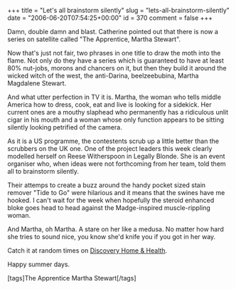 +++
title = "Let's all brainstorm silently"
slug = "lets-all-brainstorm-silently"
date = "2006-06-20T07:54:25+00:00"
id = 370
comment = false
+++

Damn, double damn and blast. Catherine pointed out that there is now a series on satellite called "The Apprentice, Martha Stewart". 

Now that's just not fair, two phrases in one title to draw the moth into the flame. Not only do they have a series which is guaranteed to have at least 80% nut-jobs, morons and chancers on it, but then they build it around the wicked witch of the west, the anti-Darina, beelzeebubina, Martha Magdalene Stewart.

And what utter perfection in TV it is. Martha, the woman who tells middle America how to dress, cook, eat and live is looking for a sidekick. Her current ones are a mouthy slaphead who permanently has a ridiculous unlit cigar in his mouth and a woman whose only function appears to be sitting silently looking petrified of the camera.

As it is a US programme, the contestents scrub up a little better than the scrubbers on the UK one. One of the project leaders this week clearly modelled herself on Reese Witherspoon in Legally Blonde. She is an event organiser who, when ideas were not forthcoming from her team, told them all to brainstorm silently.

Their attemps to create a buzz around the handy pocket sized stain remover "Tide to Go" were hilarious and it means that the swines have me hooked. I can't wait for the week when hopefully the steroid enhanced bloke goes head to head against the Madge-inspired muscle-rippling woman.

And Martha, oh Martha. A stare on her like a medusa. No matter how hard she tries to sound nice, you know she'd knife you if you got in her way.

Catch it at random times on [Discovery Home & Health](http://www.homeandhealthtv.co.uk/tv/t_bestof.asp?storyid=119427).

Happy summer days.

[tags]The Apprentice Martha Stewart[/tags]
